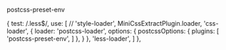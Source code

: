 postcss-preset-env

{
                test: /\.less$/,
                use: [
                    // 'style-loader',
                    MiniCssExtractPlugin.loader,
                    'css-loader',
                    {
                        loader: 'postcss-loader',
                        options: {
                            postcssOptions: {
                                plugins: [
                                    'postcss-preset-env',
                                ]
                            },
                        }
                    },
                    'less-loader',
                ]
            },